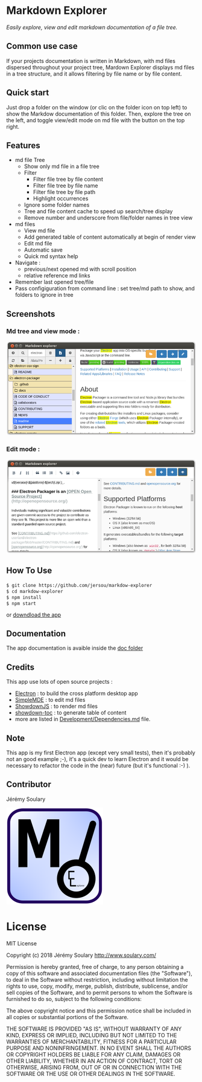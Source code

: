 # Markdown Explorer 
*Easily explore, view and edit markdown documentation of a file tree.*

## Common use case

If your projects documentation is written in Markdown, with md files dispersed throughout your project tree, Mardown Explorer displays md files in a tree structure, and it allows filtering by file name or by file content.

## Quick start

Just drop a folder on the window (or clic on the folder icon on top left) to show the Markdow documentation of this folder. Then, explore the tree on the left, and toggle view/edit mode on md file with the button on the top right.

## Features

* md file Tree
    * Show only md file in a file tree
    * Filter
        * Filter file tree by file content
        * Filter file tree by file name
        * Filter file tree by file path
        * Highlight occurrences
    * Ignore some folder names
    * Tree and file content cache to speed up search/tree display
    * Remove number and underscore from file/folder names in tree view
* md files
    * View md file
    * Add generated table of content automatically at begin of render view
    * Edit md file
    * Automatic save
    * Quick md syntax help
* Navigate : 
  * previous/next opened md with scroll position
  * relative reference md links
* Remember last opened tree/file
* Pass configiguration from command line : set tree/md path to show, and folders to ignore in tree

## Screenshots

### Md tree and view mode :
![](doc/img/Markdown-Explorer.png)

### Edit mode :
![](doc/img/edit-mode.png)

## How To Use
```
$ git clone https://github.com/jersou/markdow-explorer
$ cd markdow-explorer
$ npm install
$ npm start
```
or [downdload the app](https://github.com/jersou/markdown-explorer/releases)

## Documentation
The app documentation is avaible inside the [doc folder](doc/)

## Credits

This app use lots of open source projects :

* [Electron](https://github.com/electron) : to build the cross platform desktop app
* [SimpleMDE](https://github.com/sparksuite/simplemde-markdown-editor) : to edit md files
* [ShowdownJS](https://github.com/showdownjs/showdown) : to render md files
* [showdown-toc](https://github.com/ravisorg/showdown-toc) : to generate table of content
* more are listed in [Development/Dependencies.md](Development/Dependencies.md) file.


##  Note
This app is my first Electron app (except very small tests), then it's probably not an good example ;-), it's a quick dev to learn Electron and it would be necessary to refactor the code in the (near) future (but it's functional :-) ).

## Contributor
Jérémy Soulary

![](doc/img/icon.png)

# License

MIT License

Copyright (c) 2018 Jérémy Soulary http://www.soulary.com/

Permission is hereby granted, free of charge, to any person obtaining a copy of this software and associated documentation files (the "Software"), to deal in the Software without restriction, including without limitation the rights to use, copy, modify, merge, publish, distribute, sublicense, and/or sell copies of the Software, and to permit persons to whom the Software is furnished to do so, subject to the following conditions:

The above copyright notice and this permission notice shall be included in all copies or substantial portions of the Software.

THE SOFTWARE IS PROVIDED "AS IS", WITHOUT WARRANTY OF ANY KIND, EXPRESS OR IMPLIED, INCLUDING BUT NOT LIMITED TO THE WARRANTIES OF MERCHANTABILITY, FITNESS FOR A PARTICULAR PURPOSE AND NONINFRINGEMENT. IN NO EVENT SHALL THE AUTHORS OR COPYRIGHT HOLDERS BE LIABLE FOR ANY CLAIM, DAMAGES OR OTHER LIABILITY, WHETHER IN AN ACTION OF CONTRACT, TORT OR OTHERWISE, ARISING FROM, OUT OF OR IN CONNECTION WITH THE SOFTWARE OR THE USE OR OTHER DEALINGS IN THE SOFTWARE.

